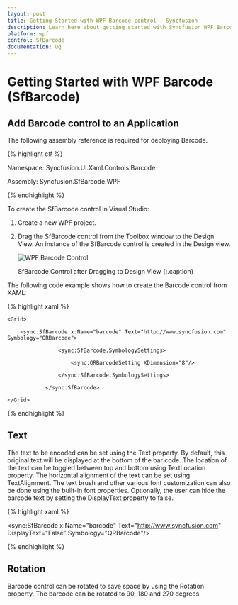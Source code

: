 ```yaml
---
layout: post
title: Getting Started with WPF Barcode control | Syncfusion
description: Learn here about getting started with Syncfusion WPF Barcode (SfBarcode) control, its elements and more details.
platform: wpf
control: SfBarcode
documentation: ug
---
```


# Getting Started with WPF Barcode (SfBarcode)

## Add Barcode control to an Application 

The following assembly reference is required for deploying Barcode.

{% highlight c# %}

Namespace: Syncfusion.UI.Xaml.Controls.Barcode

Assembly: Syncfusion.SfBarcode.WPF

{% endhighlight  %}

To create the SfBarcode control in Visual Studio:

1. Create a new WPF project. 

2. Drag the SfBarcode control from the Toolbox window to the Design View. An instance of the SfBarcode control is created in the Design view.

   ![WPF Barcode Control](getting-started_images/wpf-barcode-control.png)

   SfBarcode Control after Dragging to Design View
   {:.caption}

The following code example shows how to create the Barcode control from XAML:

{% highlight xaml %}

<Page xmlns:sync="using:Syncfusion.UI.Xaml.Controls.Barcode">

    <Grid>

        <sync:SfBarcode x:Name="barcode" Text="http://www.syncfusion.com" Symbology="QRBarcode">

                    <sync:SfBarcode.SymbologySettings>

                        <sync:QRBarcodeSetting XDimension="8"/>

                    </sync:SfBarcode.SymbologySettings>

                </sync:SfBarcode>

    </Grid>

</Page>

{% endhighlight %}

## Text

The text to be encoded can be set using the Text property. By default, this original text will be displayed at the bottom of the bar code. The location of the text can be toggled between top and bottom using TextLocation property. The horizontal alignment of the text can be set using TextAlignment. The text brush and other various font customization can also be done using the built-in font properties. Optionally, the user can hide the barcode text by setting the DisplayText property to false.

{% highlight xaml %}

<sync:SfBarcode x:Name="barcode" Text="http://www.syncfusion.com" DisplayText="False” Symbology="QRBarcode"/>

{% endhighlight %}

## Rotation

Barcode control can be rotated to save space by using the Rotation property. The barcode can be rotated to 90, 180 and 270 degrees.